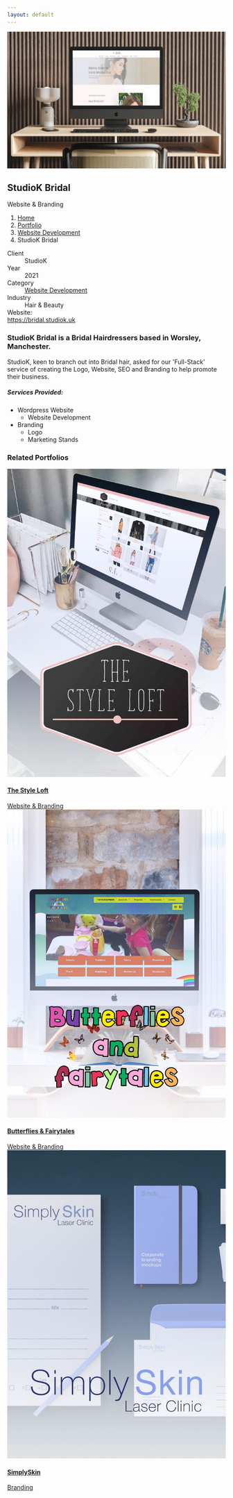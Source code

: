 ```yaml
---
layout: default
---
```

<section class="bg-primary-3 min-vh-80 overlay text-light d-flex align-items-end py-5 jarallax" data-overlay data-jarallax data-speed="0.2">
    <img src="/assets/portfolio/studiok-bridal/banner.jpg" alt="" class="jarallax-img">
    <div class="container">
        <div class="row">
            <div class="col">
                <h1 class="display-4 mb-1">StudioK Bridal</h1>
                <span class="lead">Website & Branding</span>
            </div>
        </div>
        <div class="row my-3">
            <div class="col">
                <nav aria-label="breadcrumb">
                    <ol class="breadcrumb">
                        <li class="breadcrumb-item">
                            <a href="/">Home</a>
                        </li>
                        <li class="breadcrumb-item">
                            <a href="/portfolio/">Portfolio</a>
                        </li>
                        <li class="breadcrumb-item">
                            <a href="/portfolio/website-development">Website Development</a>
                        </li>
                        <li class="breadcrumb-item active" aria-current="page">StudioK Bridal</li>
                    </ol>
                </nav>
            </div>
        </div>
    </div>
</section>
<section>
    <div class="container">
        <div class="row">
        <div class="col-md-4 mb-4 mb-md-0">
            <dl class="row mt-4">
                <dt class="col-3 mb-2">Client</dt>
                <dd class="col-9 mb-2">StudioK</dd>
                <dt class="col-3 mb-2">Year</dt>
                <dd class="col-9 mb-2">2021</dd>
                <dt class="col-3 mb-2">Category</dt>
                <dd class="col-9 mb-2"><a href="/portfolio/website-development">Website Development</a></dd>
                <dt class="col-3 mb-2">Industry</dt>
                <dd class="col-9 mb-2">Hair & Beauty</dd>
                <dt class="col-3 mb-2">Website:</dt>
                <dd class="col-9 mb-2">
                </dd>
                <dt class="col-12 mb-2"><a href="https://bridal.studiok.uk" style="word-break:break-all" target="_blank">https://bridal.studiok.uk</a></dt>
            </dl>
        </div>
        <div class="col">
            <div class="row justify-content-center">
                <div class="col-lg-11">
                    <div class="mb-4">
                            <h3>StudioK Bridal is a Bridal Hairdressers based in Worsley, Manchester.</h3>
                    </div>
                    <p>
                        StudioK, keen to branch out into Bridal hair, asked for our 'Full-Stack' service of creating the Logo, Website, SEO and Branding to help promote their business.
                    </p>
                    <h5 class="mt-5">Services Provided:</h5>
                    <ul class="mb-5">
                        <li>Wordpress Website
                            <ul>
                                <li>Website Development</li>
                            </ul>
                            <li>Branding
                                <ul>
                                    <li>Logo</li>
                                    <li>Marketing Stands</li>
                                </ul>
                            </li>
                        </li>
                    </ul>
                    <p></p>
                </div>
            </div>
        </div>
    </div>
</section>
<section class="bg-primary-alt">
    <div class="container"> 
        <div class="row mb-4">
            <div class="col">
                <h3 class="h2">Related Portfolios</h3>
            </div>
        </div>
        <div class="row">
            <div class="col-sm-6 col-lg-4 mb-4">
                <a href="/portfolio/style-loft">
                    <img src="/assets/portfolio/style-loft/description.jpg" class="rounded mb-3">
                    <h4 class="mb-1">The Style Loft</h4>
                    <div class="text-small text-muted">Website & Branding</div>
                </a>
            </div>
            <div class="col-sm-6 col-lg-4 mb-4">
                <a href="/portfolio/butterflies-and-fairytales">
                    <img src="/assets/portfolio/butterflies-and-fairytales/description.jpg" class="rounded mb-3">
                    <h4 class="mb-1">Butterflies & Fairytales</h4>
                    <div class="text-small text-muted">Website & Branding</div>
                </a>
            </div>
            <div class="col-sm-6 col-lg-4 mb-4">
                <a href="/portfolio/simply-skin">
                    <img src="/assets/portfolio/simply-skin/description.jpg" class="rounded mb-3">
                    <h4 class="mb-1">SimplySkin</h4>
                    <div class="text-small text-muted">Branding</div>
                </a>
            </div>
        </div>
    </div>
</section>